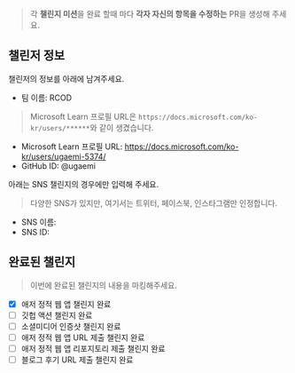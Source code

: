 > 각 **챌린지 미션**을 완료 할때 마다 **각자 자신의 항목을 수정하는** PR을 생성해 주세요.

## 챌린저 정보 ##

챌린저의 정보를 아래에 남겨주세요.

* 팀 이름: RCOD

> Microsoft Learn 프로필 URL은 `https://docs.microsoft.com/ko-kr/users/******`와 같이 생겼습니다.

* Microsoft Learn 프로필 URL: https://docs.microsoft.com/ko-kr/users/ugaemi-5374/
* GitHub ID: @ugaemi


아래는 SNS 챌린지의 경우에만 입력해 주세요.

> 다양한 SNS가 있지만, 여기서는 트위터, 페이스북, 인스타그램만 인정합니다.

* SNS 이름:
* SNS ID:


## 완료된 챌린지 ##

> 이번에 완료된 챌린지의 내용을 마킹해주세요.

* [X] 애저 정적 웹 앱 챌린지 완료
* [ ] 깃헙 액션 챌린지 완료
* [ ] 소셜미디어 인증샷 챌린지 완료
* [ ] 애저 정적 웹 앱 URL 제출 챌린지 완료
* [ ] 애저 정적 웹 앱 리포지토리 제출 챌린지 완료
* [ ] 블로그 후기 URL 제출 챌린지 완료
